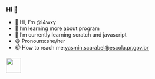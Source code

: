 
### Hi 👋

- 👋 Hi, I’m @l4wxy
- 👀 I’m learning more about program
- 🌱 I’m currently learning scratch and javascript
- 😄 Pronouns:she/her
- 📫 How to reach me:yasmin.scarabel@escola.pr.gov.br

<img src="https://cdn.jsdelivr.net/gh/devicons/devicon/icons/java/java-original.svg" width="40" height="40"/> 




<!---
l4wxy/l4wxy is a ✨ special ✨ repository because its `README.md` (this file) appears on your GitHub profile.
You can click the Preview link to take a look at your changes.
--->
